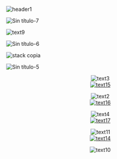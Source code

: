 ![header1](https://github.com/paaolaola/paaolaola/assets/134562846/545db639-8713-4394-be4d-922062d8b358)

![Sin título-7](https://github.com/paaolaola/paaolaola/assets/134562846/513e6403-3ea8-4413-bf52-4a6c92cd9222)

![text9](https://github.com/paaolaola/paaolaola/assets/134562846/a631411b-6317-4f46-be56-3c67698101d6)


![Sin título-6](https://github.com/paaolaola/paaolaola/assets/134562846/e287a053-c300-40bf-bf63-6a8f9c3a38bd)


![stack copia](https://github.com/paaolaola/paaolaola/assets/134562846/a8ad8da8-a19e-4323-a06f-03d7b667911d)


![Sin título-5](https://github.com/paaolaola/paaolaola/assets/134562846/59bd33fc-c39f-481f-8d42-fdb010b81a45)


<div align="center">

![text3](https://github.com/paaolaola/paaolaola/assets/134562846/abe4e680-ad53-403e-ac56-9a197dcca54e)
<br>
<a href="https://paolagonzalez.netlify.app">
![text15](https://github.com/paaolaola/paaolaola/assets/134562846/89679fa8-8702-44a6-a9c7-4301bc068f10)
      </a>



![text2](https://github.com/paaolaola/paaolaola/assets/134562846/354b8172-0f2b-4600-a0de-461df825d768)
<br>
      <a href="https://www.linkedin.com/in/paola-gonzalez-guzman/">
      ![text16](https://github.com/paaolaola/paaolaola/assets/134562846/368280a4-9333-4ffd-ad40-2f8c0bc5fb45)
      </a>



![text4](https://github.com/paaolaola/paaolaola/assets/134562846/93fd4be9-1a2f-400e-bb53-bcf199bb47b7)
<br>
  <a href="https://drive.google.com/file/d/1QwBFIWGGQGgibayLczp69Q0_O9YjuXpW/view">
![text17](https://github.com/paaolaola/paaolaola/assets/134562846/77297f07-3500-4233-bd96-d5bcc6936e32)
      </a>
      



![text11](https://github.com/paaolaola/paaolaola/assets/134562846/c40b92e8-c62a-4c1d-9709-3af550648c9d)
<br>
<a cursor="pointer" href="mailto:paolagonzalez.contacto@gmail.com">
       ![text14](https://github.com/paaolaola/paaolaola/assets/134562846/d986a456-dc7a-4450-a688-a4b64fb527c2)
      </a>



![text10](https://github.com/paaolaola/paaolaola/assets/134562846/55f637e0-e562-43b0-8b17-d17bc4871fe2)
</div>






